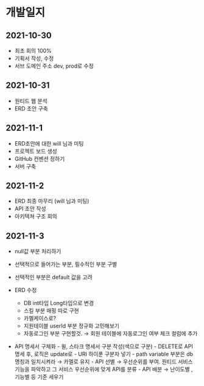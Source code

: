 <h1>개발일지</h1>
  <h2>2021-10-30</h2>
 
  - 최초 회의 100%  
  - 기획서 작성, 수정  
  - 서브 도메인 주소 dev, prod로 수정  

  <h2>2021-10-31</h2>
  
  - 원티드 웹 분석
  - ERD 초안 구축

  <h2>2021-11-1</h2>
  
  - ERD초안에 대한 will 님과 미팅
  - 프로젝트 보드 생성
  - GitHub 컨벤션 정하기
  - 서버 구축

  <h2>2021-11-2</h2>
  
  - ERD 최종 마무리 (will 님과 미팅)
  - API 초안 작성
  - 아키텍쳐 구조 회의


  <h2>2021-11-3</h2>
    
   - null값 부분 처리하기
    
   - 선택적으로 들어가는 부분, 필수적인 부분 구별
    
   - 선택적인 부분은 default 값을 고려
    
   - ERD 수정 
     - DB int타입 Long타입으로 변경
     - 스킬 부분 매핑 따로 구현
     - 카멜케이스로?
     - 지원테이블 userId 부분 정규화 고민해보기
     - 자동로그인 부분 구현할것. → 회원 테이블에 자동로그인 여부 체크 컬럼에 추가
   - API 명세서 구체화
    - 윌, 스타크 명세서 구분 작성(색으로 구분)
    - DELETE로 API 명세 후, 로직은 update로
    - URI 하이푼 구분자 넣기
    - path variable 부분은 db 명칭과 일치시켜라 → 카멜로 유지
    - API 선별 → 우선순위를 부여. 원티드 서비스 기능을 파악하고 그 서비스 우선순위에 맞게 API를 분류
    - API 배분 → 난이도별 , 기능별 등 기준 세우기

